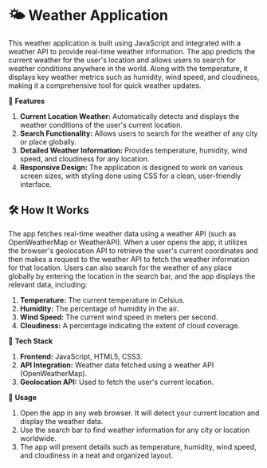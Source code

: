 # 🌤️ Weather Application
This weather application is built using JavaScript and integrated with a weather API to provide real-time weather information. The app predicts the current weather for the user's location and allows users to search for weather conditions anywhere in the world. Along with the temperature, it displays key weather metrics such as humidity, wind speed, and cloudiness, making it a comprehensive tool for quick weather updates.

🚀 **Features**
1. **Current Location Weather:** Automatically detects and displays the weather conditions of the user's current location.
2. **Search Functionality:** Allows users to search for the weather of any city or place globally.
3. **Detailed Weather Information:** Provides temperature, humidity, wind speed, and cloudiness for any location.
4. **Responsive Design:** The application is designed to work on various screen sizes, with styling done using CSS for a clean, user-friendly interface.
 
## 🛠️ **How It Works**
The app fetches real-time weather data using a weather API (such as OpenWeatherMap or WeatherAPI). When a user opens the app, it utilizes the browser's geolocation API to retrieve the user's current coordinates and then makes a request to the weather API to fetch the weather information for that location. Users can also search for the weather of any place globally by entering the location in the search bar, and the app displays the relevant data, including:

1. **Temperature:** The current temperature in Celsius.
2. **Humidity:** The percentage of humidity in the air.
3. **Wind Speed:** The current wind speed in meters per second.
4. **Cloudiness:** A percentage indicating the extent of cloud coverage.
   
🧩 **Tech Stack**
1. **Frontend:** JavaScript, HTML5, CSS3.
2. **API Integration:** Weather data fetched using a weather API (OpenWeatherMap).
3. **Geolocation API:** Used to fetch the user's current location.
   
📖 **Usage**
1. Open the app in any web browser. It will detect your current location and display the weather data.
2. Use the search bar to find weather information for any city or location worldwide.
3. The app will present details such as temperature, humidity, wind speed, and cloudiness in a neat and organized layout.

